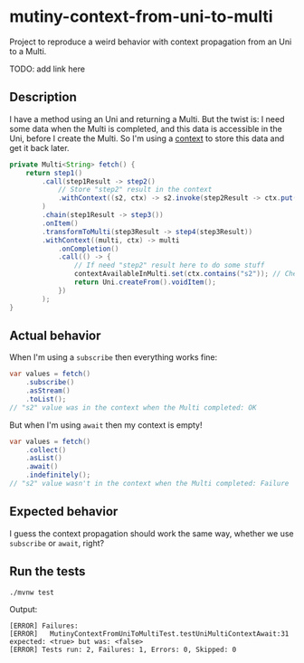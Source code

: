 # mutiny-context-from-uni-to-multi

Project to reproduce a weird behavior with context propagation from an Uni to a Multi.

TODO: add link here

## Description

I have a method using an Uni and returning a Multi. But the twist is: I need some data when the Multi is completed, and this data is accessible in the Uni, before I create the Multi.
So I'm using a [context](https://smallrye.io/smallrye-mutiny/2.5.1/guides/context-passing/) to store this data and get it back later.

```java
private Multi<String> fetch() {
    return step1()
        .call(step1Result -> step2()
            // Store "step2" result in the context
            .withContext((s2, ctx) -> s2.invoke(step2Result -> ctx.put("s2", step2Result)))
        )
        .chain(step1Result -> step3())
        .onItem()
        .transformToMulti(step3Result -> step4(step3Result))
        .withContext((multi, ctx) -> multi
            .onCompletion()
            .call(() -> {
                // If need "step2" result here to do some stuff
                contextAvailableInMulti.set(ctx.contains("s2")); // Check if the context has "step2" result
                return Uni.createFrom().voidItem();
            })
        );
}
```

## Actual behavior

When I'm using a `subscribe` then everything works fine:

```java
var values = fetch()
    .subscribe()
    .asStream()
    .toList();
// "s2" value was in the context when the Multi completed: OK
```

But when I'm using `await` then my context is empty!

```java
var values = fetch()
    .collect()
    .asList()
    .await()
    .indefinitely();
// "s2" value wasn't in the context when the Multi completed: Failure
```

## Expected behavior

I guess the context propagation should work the same way, whether we use `subscribe` or `await`, right?

## Run the tests

```sh
./mvnw test
```

Output:
```
[ERROR] Failures: 
[ERROR]   MutinyContextFromUniToMultiTest.testUniMultiContextAwait:31 expected: <true> but was: <false>
[ERROR] Tests run: 2, Failures: 1, Errors: 0, Skipped: 0
```
